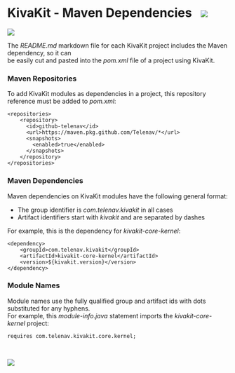 # KivaKit - Maven Dependencies &nbsp; ![](../../../../kivakit/https://www.kivakit.org/images/dependencies-40.png)

![](../../../../kivakit/https://www.kivakit.org/images/horizontal-line.png)

The *README.md* markdown file for each KivaKit project includes the Maven dependency, so it can  
be easily cut and pasted into the *pom.xml* file of a project using KivaKit.

### Maven Repositories

To add KivaKit modules as dependencies in a project, this repository reference must be added to *pom.xml*:

    <repositories>
        <repository>
          <id>github-telenav</id>
          <url>https://maven.pkg.github.com/Telenav/*</url>
          <snapshots>
            <enabled>true</enabled>
          </snapshots>
        </repository>
    </repositories>

### Maven Dependencies

Maven dependencies on KivaKit modules have the following general format:

- The group identifier is *com.telenav.kivakit* in all cases
- Artifact identifiers start with *kivakit* and are separated by dashes

For example, this is the dependency for *kivakit-core-kernel*:

    <dependency>
        <groupId>com.telenav.kivakit</groupId>
        <artifactId>kivakit-core-kernel</artifactId>
        <version>${kivakit.version}</version>
    </dependency>

### Module Names

Module names use the fully qualified group and artifact ids with dots substituted for any hyphens.  
For example, this *module-info.java* statement imports the *kivakit-core-kernel* project:

    requires com.telenav.kivakit.core.kernel;

<br/> 

![](../../../../kivakit/https://www.kivakit.org/images/horizontal-line.png)
